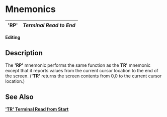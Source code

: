 # Mnemonics

**'RP'** |  **_Terminal Read to End_**  
---|---  
  
**Editing**

##  Description

The **'RP'** mnemonic performs the same function as the **TR'** mnemonic except that it reports values from the current cursor location to the end of the screen. (**'TR'** returns the screen contents from 0,0 to the current cursor location.)

## See Also

**['TR' Terminal Read from Start](tr.md)**
